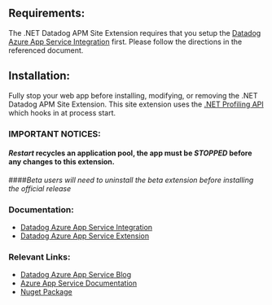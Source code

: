 ## Requirements:
The .NET Datadog APM Site Extension requires that you setup the [Datadog Azure App Service Integration](https://docs.datadoghq.com/integrations/azure_app_services/) first.
Please follow the directions in the referenced document.

## Installation:
Fully stop your web app before installing, modifying, or removing the .NET Datadog APM Site Extension.
This site extension uses the [.NET Profiling API](https://docs.microsoft.com/en-us/dotnet/framework/unmanaged-api/profiling/profiling-interfaces) which hooks in at process start.

### IMPORTANT NOTICES:
#### *Restart* recycles an application pool, the app must be *STOPPED* before any changes to this extension.
####*Beta users will need to uninstall the beta extension before installing the official release*

### Documentation:

- [Datadog Azure App Service Integration](https://docs.datadoghq.com/integrations/azure_app_services/) 
- [Datadog Azure App Service Extension](https://docs.datadoghq.com/serverless/azure_app_services)

### Relevant Links:
- [Datadog Azure App Service Blog](https://www.datadoghq.com/blog/azure-app-service-extension/)
- [Azure App Service Documentation](https://docs.microsoft.com/en-us/azure/app-service/)
- [Nuget Package](https://www.nuget.org/packages/Datadog.AzureAppServices.DotNet)
